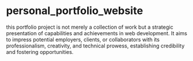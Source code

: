 # personal_portfolio_website
 this portfolio project is not merely a collection of work but a strategic presentation of capabilities and achievements in web development. It aims to impress potential employers, clients, or collaborators with its professionalism, creativity, and technical prowess, establishing credibility and fostering opportunities.
